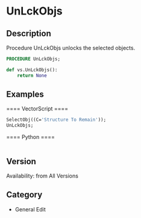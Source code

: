 # UnLckObjs

## Description
Procedure UnLckObjs unlocks the selected objects.

```pascal
PROCEDURE UnLckObjs;
```

```python
def vs.UnLckObjs():
    return None
```

## Examples
==== VectorScript ====
```pascal
SelectObj((C='Structure To Remain'));
UnLckObjs;
```
==== Python ====
```python

```

## Version
Availability: from All Versions

## Category
* General Edit

